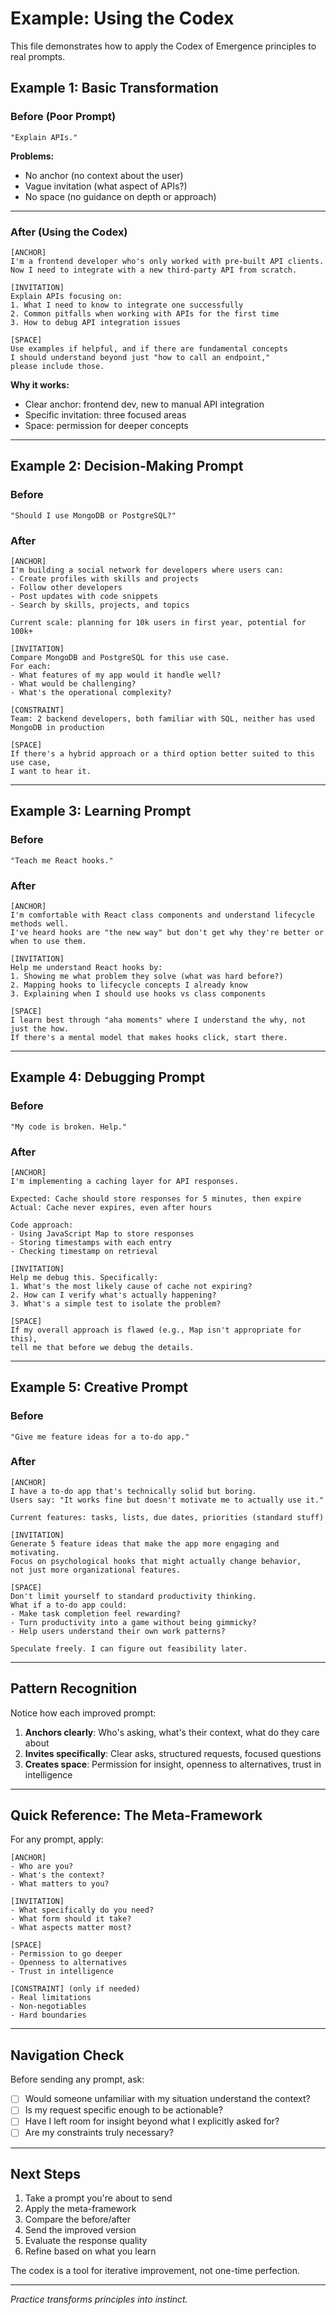 # Example: Using the Codex

This file demonstrates how to apply the Codex of Emergence principles to real prompts.

## Example 1: Basic Transformation

### Before (Poor Prompt)
```
"Explain APIs."
```

**Problems:**
- No anchor (no context about the user)
- Vague invitation (what aspect of APIs?)
- No space (no guidance on depth or approach)

---

### After (Using the Codex)
```
[ANCHOR]
I'm a frontend developer who's only worked with pre-built API clients.
Now I need to integrate with a new third-party API from scratch.

[INVITATION]
Explain APIs focusing on:
1. What I need to know to integrate one successfully
2. Common pitfalls when working with APIs for the first time
3. How to debug API integration issues

[SPACE]
Use examples if helpful, and if there are fundamental concepts
I should understand beyond just "how to call an endpoint,"
please include those.
```

**Why it works:**
- Clear anchor: frontend dev, new to manual API integration
- Specific invitation: three focused areas
- Space: permission for deeper concepts

---

## Example 2: Decision-Making Prompt

### Before
```
"Should I use MongoDB or PostgreSQL?"
```

### After
```
[ANCHOR]
I'm building a social network for developers where users can:
- Create profiles with skills and projects
- Follow other developers
- Post updates with code snippets
- Search by skills, projects, and topics

Current scale: planning for 10k users in first year, potential for 100k+

[INVITATION]
Compare MongoDB and PostgreSQL for this use case.
For each:
- What features of my app would it handle well?
- What would be challenging?
- What's the operational complexity?

[CONSTRAINT]
Team: 2 backend developers, both familiar with SQL, neither has used MongoDB in production

[SPACE]
If there's a hybrid approach or a third option better suited to this use case,
I want to hear it.
```

---

## Example 3: Learning Prompt

### Before
```
"Teach me React hooks."
```

### After
```
[ANCHOR]
I'm comfortable with React class components and understand lifecycle methods well.
I've heard hooks are "the new way" but don't get why they're better or when to use them.

[INVITATION]
Help me understand React hooks by:
1. Showing me what problem they solve (what was hard before?)
2. Mapping hooks to lifecycle concepts I already know
3. Explaining when I should use hooks vs class components

[SPACE]
I learn best through "aha moments" where I understand the why, not just the how.
If there's a mental model that makes hooks click, start there.
```

---

## Example 4: Debugging Prompt

### Before
```
"My code is broken. Help."
```

### After
```
[ANCHOR]
I'm implementing a caching layer for API responses.

Expected: Cache should store responses for 5 minutes, then expire
Actual: Cache never expires, even after hours

Code approach:
- Using JavaScript Map to store responses
- Storing timestamps with each entry
- Checking timestamp on retrieval

[INVITATION]
Help me debug this. Specifically:
1. What's the most likely cause of cache not expiring?
2. How can I verify what's actually happening?
3. What's a simple test to isolate the problem?

[SPACE]
If my overall approach is flawed (e.g., Map isn't appropriate for this),
tell me that before we debug the details.
```

---

## Example 5: Creative Prompt

### Before
```
"Give me feature ideas for a to-do app."
```

### After
```
[ANCHOR]
I have a to-do app that's technically solid but boring.
Users say: "It works fine but doesn't motivate me to actually use it."

Current features: tasks, lists, due dates, priorities (standard stuff)

[INVITATION]
Generate 5 feature ideas that make the app more engaging and motivating.
Focus on psychological hooks that might actually change behavior,
not just more organizational features.

[SPACE]
Don't limit yourself to standard productivity thinking.
What if a to-do app could:
- Make task completion feel rewarding?
- Turn productivity into a game without being gimmicky?
- Help users understand their own work patterns?

Speculate freely. I can figure out feasibility later.
```

---

## Pattern Recognition

Notice how each improved prompt:

1. **Anchors clearly**: Who's asking, what's their context, what do they care about
2. **Invites specifically**: Clear asks, structured requests, focused questions
3. **Creates space**: Permission for insight, openness to alternatives, trust in intelligence

---

## Quick Reference: The Meta-Framework

For any prompt, apply:

```
[ANCHOR]
- Who are you?
- What's the context?
- What matters to you?

[INVITATION]
- What specifically do you need?
- What form should it take?
- What aspects matter most?

[SPACE]
- Permission to go deeper
- Openness to alternatives
- Trust in intelligence

[CONSTRAINT] (only if needed)
- Real limitations
- Non-negotiables
- Hard boundaries
```

---

## Navigation Check

Before sending any prompt, ask:

- [ ] Would someone unfamiliar with my situation understand the context?
- [ ] Is my request specific enough to be actionable?
- [ ] Have I left room for insight beyond what I explicitly asked for?
- [ ] Are my constraints truly necessary?

---

## Next Steps

1. Take a prompt you're about to send
2. Apply the meta-framework
3. Compare the before/after
4. Send the improved version
5. Evaluate the response quality
6. Refine based on what you learn

The codex is a tool for iterative improvement, not one-time perfection.

---

*Practice transforms principles into instinct.*
